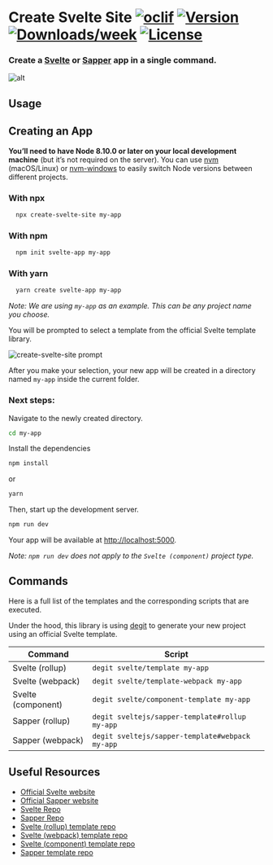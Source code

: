 # Create Svelte Site [![oclif](https://img.shields.io/badge/cli-oclif-brightgreen.svg)](https://oclif.io) [![Version](https://img.shields.io/npm/v/create-svelte-site.svg)](https://npmjs.org/package/create-svelte-site) [![Downloads/week](https://img.shields.io/npm/dw/create-svelte-site.svg)](https://npmjs.org/package/create-svelte-site) [![License](https://img.shields.io/npm/l/create-svelte-site.svg)](https://github.com/gojutin/create-svelte-site/blob/master/package.json)

### Create a [Svelte](https://svelte.dev/) or [Sapper](https://sapper.svelte.dev/) app in a single command.



![alt](https://res.cloudinary.com/gojutin/image/upload/v1557239887/create-svelte-site/create-svelte-site.gif "create-svelte-site gif")

## Usage

## Creating an App
**You’ll need to have Node 8.10.0 or later on your local development machine** (but it’s not required on the server). You can use [nvm](https://github.com/creationix/nvm#installation) (macOS/Linux) or [nvm-windows](https://github.com/coreybutler/nvm-windows#node-version-manager-nvm-for-windows) to easily switch Node versions between different projects.

### With npx

```sh
  npx create-svelte-site my-app
```

### With npm

```sh
  npm init svelte-app my-app
```

### With yarn

```sh
  yarn create svelte-app my-app
```

_Note: We are using `my-app` as an example. This can be any project name you choose._

You will be prompted to select a template from the official Svelte template library.

![create-svelte-site prompt](https://res.cloudinary.com/gojutin/image/upload/w_400/v1557192510/create-svelte-site/create-svelte-site-prompt.png "create-svelte-site prompt")

After you make your selection, your new app will be created in a directory named `my-app` inside the current folder.

### Next steps:

Navigate to the newly created directory.

```sh
cd my-app
```

Install the dependencies

```sh
npm install
```

or 

```sh
yarn
```

Then, start up the development server.

```sh
npm run dev
```

Your app will be available at [http://localhost:5000](http://localhost:5000).

_Note: `npm run dev` does not apply to the `Svelte (component)` project type._

## Commands

Here is a full list of the templates and the corresponding scripts that are executed. 

Under the hood, this library is using [degit](https://github.com/Rich-Harris/degit) to generate your new project using an official Svelte template.

| Command            | Script                                              |
| ------------------ | --------------------------------------------------- |
| Svelte (rollup)    | `degit svelte/template my-app`                  |
| Svelte (webpack)   | `degit svelte/template-webpack my-app`          |
| Svelte (component) | `degit svelte/component-template my-app`        |
| Sapper (rollup)    | `degit sveltejs/sapper-template#rollup my-app`  |
| Sapper (webpack)   | `degit sveltejs/sapper-template#webpack my-app` |

## Useful Resources

- [Official Svelte website](https://svelte.dev/)
- [Official Sapper website](https://sapper.svelte.dev/)
- [Svelte Repo](https://github.com/sveltejs/svelte)
- [Sapper Repo](https://github.com/sveltejs/sapper)
- [Svelte (rollup) template repo](https://github.com/sveltejs/template)
- [Svelte (webpack) template repo](https://github.com/sveltejs/template-webpack)
- [Svelte (component) template repo](https://github.com/sveltejs/component-template)
- [Sapper template repo](https://github.com/sveltejs/sapper-template)
